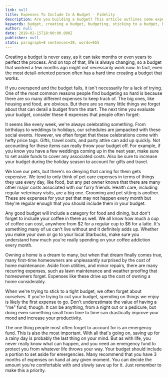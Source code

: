 ```yaml
---
link: null
title: Expenses To Include In A Budget - Fidelity
description: Are you building a budget? This article outlines some expenses that are easily forgettable in your budget that you will want to include in your financial planning strategy.
keywords: budget, creating a budget, budgeting, sticking to a budget, building a budget, personal finances, financial planning, finances
author: null
date: 2018-02-15T18:00:00.000Z
publisher: null
stats: paragraph=8 sentences=38, words=655
---
```

Creating a budget is never easy, as it can take months or even years to perfect the process. And on top of that, life is always changing, so a budget that worked a few months ago might not necessarily work now. In fact, even the most detail-oriented person often has a hard time creating a budget that works.

If you overspend and the budget fails, it isn't necessarily for a lack of trying. One of the most common reasons people find budgeting so hard is because there are so many different expenses to keep track of. The big ones, like housing and food, are obvious. But there are so many little things we forget about that can derail a budget from the start. The next time you evaluate your budget, consider these 6 expenses that people often forget:

It seems like every week, we're always celebrating something. From birthdays to weddings to holidays, our schedules are jampacked with these social events. However, we often forget that these celebrations come with hefty price tags. Gifts, travel costs, and party attire can add up quickly. Not accounting for these items can really throw your budget off. For example, if you know you have a few weddings coming up in the next year, make sure to set aside funds to cover any associated costs. Also be sure to increase your budget during the holiday season to account for gifts and travel.

We love our pets, but there's no denying that caring for them gets expensive. We tend to only think of pet care expenses in terms of things they use every day, like food, but any pet owner knows that there are many other major costs associated with our furry friends. Health care, including regular veterinary visits, are a big one. Grooming and pet sitting is another. These are expenses for your pet that may not happen every month but they're regular enough that you should include them in your budget.

Any good budget will include a category for food and dining, but don't forget to include your coffee in there as well. We all know how much a cup of coffee can cost, anywhere from $2 for a regular cup to $6 for a latte. It's something many of us can't live without and it definitely adds up. Whether you make your own or go to your local Starbucks, make sure you understand how much you're really spending on your coffee addiction every month.

Owning a home is a dream to many, but when that dream finally comes true, many first-time homeowners are unpleasantly surprised by the cost of home maintenance. Aside from utilities, and minor repairs, there are many recurring expenses, such as lawn maintenance and weather proofing that homeowners forget. Expenses like these drive up the cost of owning a home considerably.

When we're trying to stick to a tight budget, we often forget about ourselves. If you're trying to cut your budget, spending on things we enjoy is likely the first expense to go. Don't underestimate the value of having a "me" fund, though. It can be anything, from a night out or a pedicure, but doing even something small from time to time can drastically improve your mood and increase your productivity.

The one thing people most often forget to account for is an emergency fund. This is also the most important. With all that's going on, saving up for a rainy day is probably the last thing on your mind. But as with life, you never really know what can happen, and you need an emergency fund to protect you from whatever life throws your way. Your budget should include a portion to set aside for emergencies. Many recommend that you have 3 months of expenses on hand at any given moment. You can decide the amount you're comfortable with and slowly save up for it. Just remember to make this a priority.
